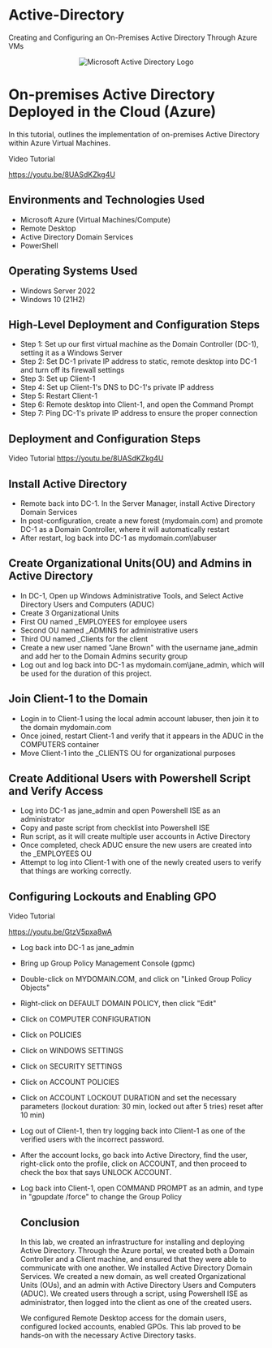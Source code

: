 # Active-Directory
Creating and Configuring an On-Premises Active Directory Through Azure VMs
<p align="center">
<img src="https://i.imgur.com/pU5A58S.png" alt="Microsoft Active Directory Logo"/>
</p>

<h1>On-premises Active Directory Deployed in the Cloud (Azure)</h1>

In this tutorial,  outlines the implementation of on-premises Active Directory within Azure Virtual Machines.<br />



Video Tutorial 

https://youtu.be/8UASdKZkg4U

<h2>Environments and Technologies Used</h2>

- Microsoft Azure (Virtual Machines/Compute)
- Remote Desktop
- Active Directory Domain Services
- PowerShell

<h2>Operating Systems Used </h2>

- Windows Server 2022
- Windows 10 (21H2)

<h2>High-Level Deployment and Configuration Steps</h2>

- Step 1: Set up our first virtual machine as the Domain Controller (DC-1), setting it as a Windows Server
- Step 2: Set DC-1 private IP address to static, remote desktop into DC-1 and turn off its firewall settings
- Step 3: Set up Client-1
- Step 4: Set up Client-1's DNS to DC-1's private IP address
- Step 5: Restart Client-1 
- Step 6: Remote desktop into Client-1, and open the Command Prompt
- Step 7: Ping DC-1's private IP address to ensure the proper connection 

<h2>Deployment and Configuration Steps</h2>

Video Tutorial
https://youtu.be/8UASdKZkg4U

<h2>Install Active Directory</h2>

* Remote back into DC-1. In the Server Manager, install Active Directory Domain Services
* In post-configuration, create a new forest (mydomain.com) and promote DC-1 as a Domain Controller, where it will 
  automatically restart
* After restart, log back into DC-1 as mydomain.com\labuser

<h2>Create Organizational Units(OU) and Admins in Active Directory</h2>

* In DC-1, Open up Windows Administrative Tools, and Select Active Directory Users and Computers (ADUC)
* Create 3 Organizational Units
* First OU named _EMPLOYEES for employee users
* Second OU named _ADMINS for administrative users
* Third OU named _Clients for the client
* Create a new user named "Jane Brown" with the username jane_admin and add her to the Domain Admins security group
* Log out and log back into DC-1 as mydomain.com\jane_admin, which will be used for the duration of this project. 


<h2>Join Client-1 to the Domain</h2>

* Login in to Client-1 using the local admin account labuser, then join it to the domain mydomain.com
* Once joined, restart Client-1 and verify that it appears in the ADUC in the COMPUTERS container
* Move Client-1 into the _CLIENTS OU for organizational purposes

<h2>Create Additional Users with Powershell Script and Verify Access</h2>

* Log into DC-1 as jane_admin and open Powershell ISE as an administrator
* Copy and paste script from checklist into Powershell ISE
* Run script, as it will create multiple user accounts in Active Directory
* Once completed, check ADUC ensure the new users are created into the _EMPLOYEES OU
* Attempt to log into Client-1 with one of the newly created users to verify that things are working correctly.

<h2>Configuring Lockouts and Enabling GPO</h2>

Video Tutorial

https://youtu.be/GtzV5pxa8wA

* Log back into DC-1 as jane_admin
* Bring up Group Policy Management Console (gpmc)
* Double-click on MYDOMAIN.COM, and click on "Linked Group Policy Objects"
* Right-click on DEFAULT DOMAIN POLICY, then click "Edit"
* Click on COMPUTER CONFIGURATION
* Click on POLICIES
* Click on WINDOWS SETTINGS
* Click on SECURITY SETTINGS
* Click on ACCOUNT POLICIES
* Click on ACCOUNT LOCKOUT DURATION and set the necessary parameters (lockout duration: 30 min, locked out after 5 tries) reset after 10 min)
* Log out of Client-1, then try logging back into Client-1 as one of the verified users with the incorrect password.
* After the account locks, go back into Active Directory, find the user, right-click onto the profile, click on ACCOUNT, and then proceed to check the box that says UNLOCK ACCOUNT.
* Log back into Client-1, open COMMAND PROMPT as an admin, and type in "gpupdate /force" to change the Group Policy

  <h2>Conclusion</h2>

  In this lab, we created an infrastructure for installing and deploying Active Directory. Through the Azure portal, we created
  both a Domain Controller and a Client machine, and ensured that they were able to communicate with one another. We installed
  Active Directory Domain Services. We created a new domain, as well created Organizational Units (OUs), and an admin with Active
  Directory Users and Computers (ADUC). We created users through a script, using Powershell ISE as administrator, then logged into
  the client as one of the created users. 

  We configured Remote Desktop access for the domain users, configured locked accounts, enabled GPOs. This lab proved to be
  hands-on with the necessary Active Directory tasks. 

